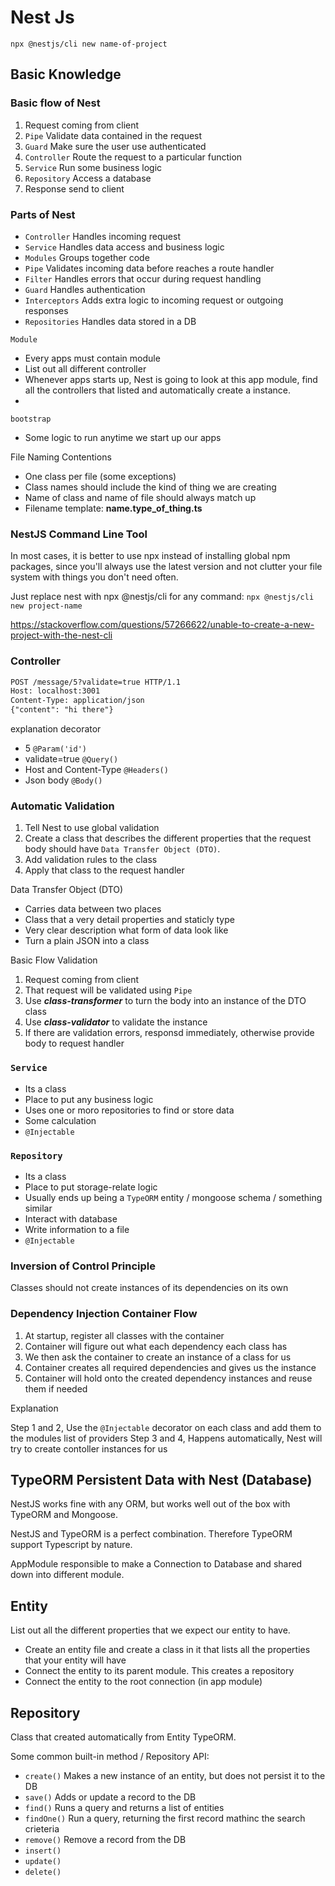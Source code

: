 # Nest Js

`npx @nestjs/cli new name-of-project`

## Basic Knowledge

### Basic flow of Nest

1. Request coming from client
1. `Pipe` Validate data contained in the request
1. `Guard` Make sure the user use authenticated
1. `Controller` Route the request to a particular function
1. `Service` Run some business logic
1. `Repository` Access a database
1. Response send to client

### Parts of Nest

- `Controller` Handles incoming request
- `Service` Handles data access and business logic
- `Modules` Groups together code
- `Pipe` Validates incoming data before reaches a route handler
- `Filter` Handles errors that occur during request handling
- `Guard` Handles authentication
- `Interceptors` Adds extra logic to incoming request or outgoing responses
- `Repositories` Handles data stored in a DB

`Module`

- Every apps must contain module
- List out all different controller
- Whenever apps starts up, Nest is going to look at this app module, find all the controllers that listed and automatically create a instance.
-  

`bootstrap`

- Some logic to run anytime we start up our apps

File Naming Contentions

- One class per file (some exceptions)
- Class names should include the kind of thing we are creating
- Name of class and name of file should always match up
- Filename template: **name.type_of_thing.ts**

### NestJS Command Line Tool

In most cases, it is better to use npx instead of installing global npm packages, since you'll always use the latest version and not clutter your file system with things you don't need often.

Just replace nest with npx @nestjs/cli for any command: `npx @nestjs/cli new project-name`

<https://stackoverflow.com/questions/57266622/unable-to-create-a-new-project-with-the-nest-cli>

### Controller

```txt
POST /message/5?validate=true HTTP/1.1
Host: localhost:3001
Content-Type: application/json
{"content": "hi there"}
```

explanation decorator

- 5 `@Param('id')`
- validate=true `@Query()`
- Host and Content-Type `@Headers()`
- Json body `@Body()`

### Automatic Validation

1. Tell Nest to use global validation
1. Create a class that describes the different properties that the request body should have `Data Transfer Object (DTO)`.
1. Add validation rules to the class
1. Apply that class to the request handler

Data Transfer Object (DTO)

- Carries data between two places
- Class that a very detail properties and staticly type
- Very clear description what form of data look like
- Turn a plain JSON into a class

Basic Flow Validation

1. Request coming from client
1. That request will be validated using `Pipe`
1. Use ***class-transformer*** to turn the body  into an instance of the DTO class
1. Use ***class-validator*** to validate the instance
1. If there are validation errors, responsd immediately, otherwise provide body to request handler

### `Service`

- Its a class
- Place to put any business logic
- Uses one or moro repositories to find or store data
- Some calculation
- `@Injectable`

### `Repository`

- Its a class
- Place to put storage-relate logic
- Usually ends up being a `TypeORM` entity / mongoose schema / something similar
- Interact with database
- Write information to a file
- `@Injectable`

### Inversion of Control Principle

Classes should not create instances of its dependencies on its own

### Dependency Injection Container Flow

1. At startup, register all classes with the container
1. Container will figure out what each dependency each class has
1. We then ask the container to create an instance of a class for us
1. Container creates all required dependencies and gives us the instance
1. Container will hold onto the created dependency instances and reuse them if needed

Explanation

Step 1 and 2, Use the `@Injectable` decorator on each class and add them to the modules list of providers
Step 3 and 4, Happens automatically, Nest will try to create contoller instances for us

## TypeORM Persistent Data with Nest (Database)

NestJS works fine with any ORM, but works well out of the box with TypeORM and Mongoose.

NestJS and TypeORM is a perfect combination. Therefore TypeORM support Typescript by nature.

AppModule responsible to make a Connection to Database and shared down into different module.

## Entity

List out all the different properties that we expect our entity to have.

- Create an entity file and create a class in it that lists all the properties that your entity will have
- Connect the entity to its parent module. This creates a repository
- Connect the entity to the root connection (in app module)

## Repository

Class that created automatically from Entity TypeORM.

Some common built-in method / Repository API:

- `create()` Makes a new instance of an entity, but does not persist it to the DB
- `save()` Adds or update a record to the DB
- `find()` Runs a query and returns a list of entities
- `findOne()` Run a query, returning the first record mathinc the search crieteria
- `remove()` Remove a record from the DB
- `insert()`
- `update()`
- `delete()`
